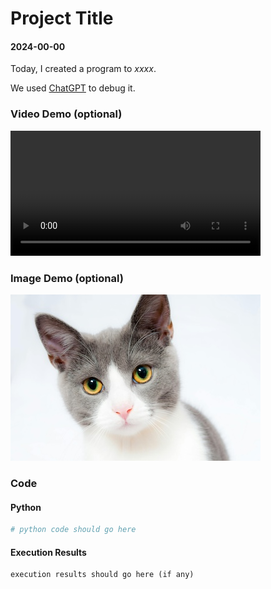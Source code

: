 # Project Title

#### 2024-00-00

Today, I created a program to *xxxx*.

We used [ChatGPT](https://chat.openai.com/) to debug it.

### Video Demo (optional)

<video src="video/sample.mp4" width="400px" controls>
</video>


### Image Demo (optional)

<img src="image/cat.jpg" width="400px">


### Code

#### Python

```python
# python code should go here
```

#### Execution Results
```
execution results should go here (if any)
```